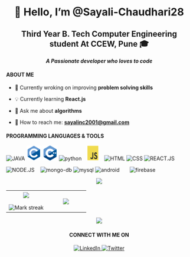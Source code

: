 <h1 align="center">👋 Hello, I’m @Sayali-Chaudhari28</h1>

<h2 align="center"<br> Third Year B. Tech Computer Engineering student At CCEW, Pune  🎓</h2>

<p align="center" >
  <b><i>A Passionate developer who loves to code</i></b>
</p>

#### ABOUT ME

- 🌱 Currently wroking on improving **problem solving skills** 

- 💡 Currently learning **React.js**

- 💬 Ask me about **algorithms** 
 
- 📧 How to reach me: **sayalinc2001@gmail.com**


#### PROGRAMMING LANGUAGES & TOOLS
<p>
  <img src="https://cdn.freebiesupply.com/logos/large/2x/java-logo-png-transparent.png" alt="JAVA" style="width:40px; height:40px"; target='_blank'>
  <img src="https://raw.githubusercontent.com/devicons/devicon/master/icons/c/c-original.svg" alt="C-programming" style="width:40px; height:40px"; target='_blank'>
  <img src="https://raw.githubusercontent.com/devicons/devicon/master/icons/cplusplus/cplusplus-original.svg" alt="cpp" style="width:40px; height:40px";>
  <img src="https://cdn.worldvectorlogo.com/logos/python-5.svg" alt="python" style="width:40px; height:40px";>&nbsp;&nbsp;&nbsp;
  <img src="https://raw.githubusercontent.com/devicons/devicon/master/icons/javascript/javascript-original.svg" alt="JAVASCRIPT" style="width:30px; height:40px";>&nbsp;&nbsp;&nbsp;
  <img src="https://cdn.pixabay.com/photo/2017/08/05/11/16/logo-2582748_1280.png" alt="HTML" style="width:40px; height:40px";>
  <img src="https://cdn.freebiesupply.com/logos/large/2x/css3-logo-png-transparent.png" alt="CSS" style="width:60px; height:40px";>
  <img src="https://cdn4.iconfinder.com/data/icons/logos-3/600/React.js_logo-512.png" alt="REACT.JS" style="width:40px; height:40px";>&nbsp;&nbsp;
</p>
<p>
  <img src="https://www.techwell.com/sites/default/files/stories/images/cropped_teasers/Beth%20Romanik/2019/node-js-tutorial.png" alt="NODE.JS" style="width:40px; height:40px";>&nbsp;&nbsp;&nbsp;
  <img src="https://cdn.worldvectorlogo.com/logos/mongodb-icon-1.svg" alt="mongo-db" style="width:40px; height:40px";>
  <img src="https://www.svgrepo.com/show/303251/mysql-logo.svg" alt="mysql" style="width:40px; height:40px";>
  <img src="https://cdn.worldvectorlogo.com/logos/android.svg" alt="android" style="width:40px; height:40px";>&nbsp;&nbsp;&nbsp;&nbsp;&nbsp;&nbsp;
  <img src="https://cdn.worldvectorlogo.com/logos/firebase-1.svg" alt="firebase" style="width:40px; height:40px";>
</p>

<p  align="center">
  <img src="https://user-images.githubusercontent.com/73097560/115834477-dbab4500-a447-11eb-908a-139a6edaec5c.gif"> 
</p>

<p  align="center">
  <table border="0" align="center">
    <tr border="0">
      <td width="50%" align="center">
        <img  align="center"  src="https://github-readme-stats.vercel.app/api/?username=Sayali-Chaudhari28&count_private=true&theme=tokyonight&showicons=true" />
        <br></br>
        <img  title="🔥 Get streak stats for your profile at git.io/streak-stats" alt="Mark streak" src="https://github-readme-streak-stats.herokuapp.com/?user=Sayali-Chaudhari28&theme=tokyonight" />
      </td>
      <td width="50%" align="center">
        <img  align="center"  src="https://github-readme-stats.vercel.app/api/top-langs/?username=Sayali-Chaudhari28&theme=tokyonight"/>
      </td>
    </tr>
  </table>

<p  align="center">
  <img src="https://user-images.githubusercontent.com/73097560/115834477-dbab4500-a447-11eb-908a-139a6edaec5c.gif"> 
</p>

<p align="center">
  <div align="center">
    <h4><b>CONNECT WITH ME ON</b></h4>
    <a href="https://www.linkedin.com/in/snc28/" target="blank">
      <img src="https://cdn.icon-icons.com/icons2/2201/PNG/512/linkedin_logo_square_icon_134016.png" alt="LinkedIn" style="width:42px;height:42px";>
    </a>
    <a href="https://twitter.com/SayaliC03632508" target="blank">
      <img src="https://www.shareicon.net/data/2017/06/28/888030_logo_512x512.png" alt="Twitter" style="width:42px;height:42px";>
    </a>
  </div>
</p>
<!---
Sayalinc28/Sayalinc28 is a ✨ special ✨ repository because its `README.md` (this file) appears on your GitHub profile.
You can click the Preview link to take a look at your changes.
--->
